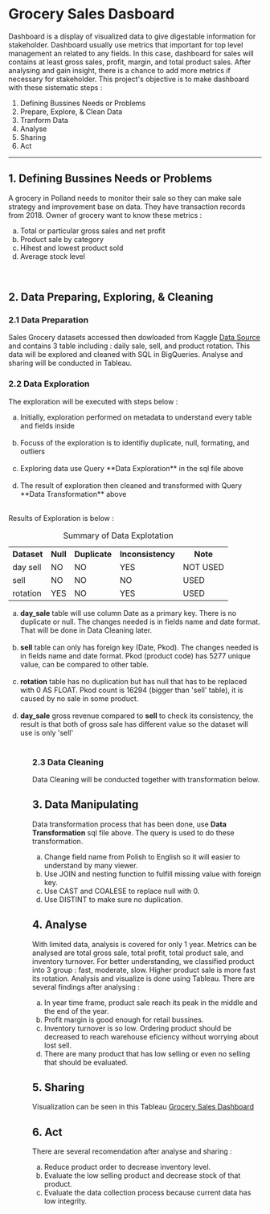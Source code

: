 # Grocery Sales Dasboard
<p> 
  Dashboard is a display of visualized data to give digestable information for stakeholder. Dashboard usually use metrics that important for top level management an related to any fields. In this case, dashboard for sales will contains at least gross sales, profit, margin, and total product sales. After analysing and gain insight, there is a chance to add more metrics if necessary for stakeholder. This project's objective is to make dashboard with these sistematic steps : 
</p>

  1. Defining Bussines Needs or Problems
  2. Prepare, Explore, & Clean Data
  3. Tranform Data
  4. Analyse 
  5. Sharing
  6. Act  
<hr>


## 1. Defining Bussines Needs or Problems
<p>
A grocery in Polland needs to monitor their sale so they can make sale strategy and improvement base on data. They have transaction records from 2018. Owner of grocery want to know these metrics :
</p>
  <ol type = "a">
    <li>Total or particular gross sales and net profit </li>
    <li>Product sale by category </li>
    <li>Hihest and lowest product sold </li>
    <li>Average stock level </li>
  </ol>
  <br>

## 2. Data Preparing, Exploring, & Cleaning
### 2.1 Data Preparation
<p>
  Sales Grocery datasets accessed then dowloaded from Kaggle <a href="https://www.kaggle.com/datasets/agatii/total-sale-2018-yearly-data-of-grocery-shop">Data Source</a> and contains 3 table including : daily sale, sell, and product rotation. This data will be explored and cleaned with SQL in BigQueries. Analyse and sharing will be conducted in Tableau.
</p>

### 2.2 Data Exploration
  The exploration will be executed with steps below : 
<ol type = "a">
  <li>Initially, exploration performed on metadata to understand every table and fields inside</li> <br>
  <li>Focuss of the exploration is to identifiy duplicate, null, formating, and outliers</li> <br>
  <li>Exploring data use Query **Data Exploration** in the sql file above </li> <br> 
  <li>The result of exploration then cleaned and transformed with Query **Data Transformation** above</li> <br>
</ol>
Results of Exploration is below : 
<br>
<table>
  <caption>Summary of Data Explotation</caption>
  <tr>
    <th>Dataset</th>
    <th>Null</th>
    <th>Duplicate</th>
    <th>Inconsistency</th>
    <th>Note</th>
  </tr>
  <tr>
    <td>day sell</td>
    <td>NO</td>
    <td>NO</td>
    <td>YES</td>
    <td>NOT USED</td>
  </tr>
  <tr>
    <td>sell</td>
    <td>NO</td>
    <td>NO</td>
    <td>NO</td>
    <td>USED</td>
  </tr>
  <tr>
    <td>rotation</td>
    <td>YES</td>
    <td>NO</td>
    <td>YES</td>
    <td>USED</td>
  </tr>
</table>

<ol type ="a">
  <li> <b>day_sale</b> table will use column Date as a primary key. There is no duplicate or null. The changes needed is in fields name and date format. That will be done in Data Cleaning later.</li> <br>
  <li> <b>sell</b> table can only has foreign key (Date, Pkod). The changes needed is in fields name and date format. Pkod (product code) has 5277 unique value, can be compared to other table.</li> <br>
  <li> <b>rotation</b> table has no duplication but has null that has to be replaced with 0 AS FLOAT. Pkod count is 16294 (bigger than 'sell' table), it is caused by no sale in some product.</li> <br>
  <li> <b>day_sale</b> gross revenue compared to <b>sell</b> to check its consistency, the result is that both of gross sale has different value so the dataset will use is only 'sell'  </li> <br>
<ol>

### 2.3 Data Cleaning
<p>
  Data Cleaning will be conducted together with transformation below.
</p>

## 3. Data Manipulating
<p>
  Data transformation process that has been done, use <b>Data Transformation</b> sql file above. The query is used to do these transformation.
  <ol type="a">
    <li>Change field name from Polish to English so it will easier to understand by many viewer.</li>
    <li>Use JOIN and nesting function to fulfill missing value with foreign key.</li>
    <li>Use CAST and COALESE to replace null with 0.</li>
    <li>Use DISTINT to make sure no duplication.</li>
  </ol>
</p>

## 4. Analyse
<p>
  With limited data, analysis is covered for only 1 year. Metrics can be analysed are total gross sale, total profit, total product sale, and inventory turnover. For better understanding, we classified product into 3 group : fast, moderate, slow. Higher product sale is more fast its rotation. Analysis and visualize is done using Tableau.
  There are several findings after analysing :
  <ol type="a">
    <li>In year time frame, product sale reach its peak in the middle and the end of the year.</li>
    <li>Profit margin is good enough for retail bussines.</li>
    <li>Inventory turnover is so low. Ordering product should be decreased to reach warehouse eficiency without worrying about lost sell.</li>
    <li>There are many product that has low selling or even no selling that should be evaluated.</li>
  </ol>
</p>

## 5. Sharing
<p>
  Visualization can be seen in this Tableau <a href="https://public.tableau.com/shared/7DSB2KZSF?:display_count=n&:origin=viz_share_link">Grocery Sales Dashboard</a>
</p>
 
## 6. Act
There are several recomendation after analyse and sharing :
<ol type = "a">
  <li>Reduce product order to decrease inventory level.</li>
  <li>Evaluate the low selling product and decrease stock of that product.</li>
  <li>Evaluate the data collection process because current data has low integrity.</li>
</ol>

